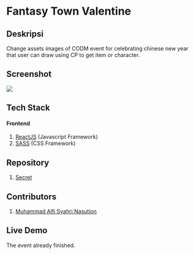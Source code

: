 # Fantasy Town Valentine

## Deskripsi
Change assets images of CODM event for celebrating chinese new year that user can draw using CP to get item or character.

## Screenshot

![](./sale.PNG)

## Tech Stack

#### Frontend

1. [ReactJS](https://reactjs.org/) (Javascript Framework)
2. [SASS](https://sass-lang.com/) (CSS Framework)

## Repository

1. [Secret](#)

## Contributors

1. [Muhammad Alfi Syahri Nasution](https://github.com/alfi2811)

## Live Demo

The event already finished.
